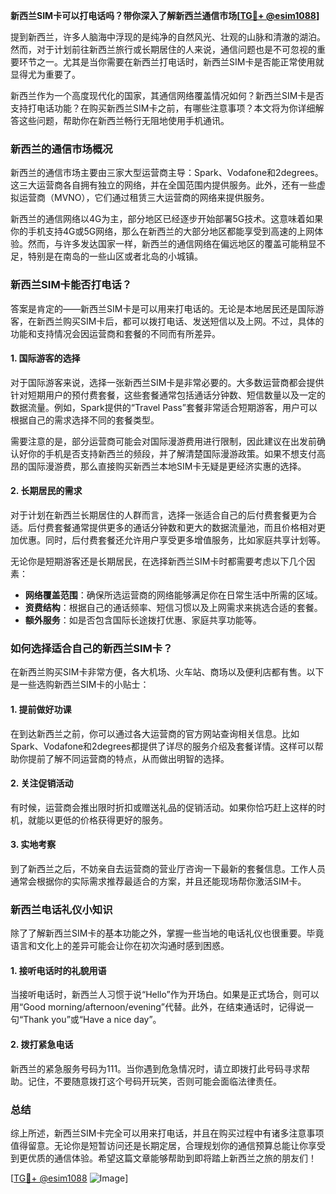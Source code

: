 **新西兰SIM卡可以打电话吗？带你深入了解新西兰通信市场[[TG💪+ @esim1088](https://t.me/s/esim1088)]**

提到新西兰，许多人脑海中浮现的是纯净的自然风光、壮观的山脉和清澈的湖泊。然而，对于计划前往新西兰旅行或长期居住的人来说，通信问题也是不可忽视的重要环节之一。尤其是当你需要在新西兰打电话时，新西兰SIM卡是否能正常使用就显得尤为重要了。

新西兰作为一个高度现代化的国家，其通信网络覆盖情况如何？新西兰SIM卡是否支持打电话功能？在购买新西兰SIM卡之前，有哪些注意事项？本文将为你详细解答这些问题，帮助你在新西兰畅行无阻地使用手机通讯。

### 新西兰的通信市场概况

新西兰的通信市场主要由三家大型运营商主导：Spark、Vodafone和2degrees。这三大运营商各自拥有独立的网络，并在全国范围内提供服务。此外，还有一些虚拟运营商（MVNO），它们通过租赁三大运营商的网络来提供服务。

新西兰的通信网络以4G为主，部分地区已经逐步开始部署5G技术。这意味着如果你的手机支持4G或5G网络，那么在新西兰的大部分地区都能享受到高速的上网体验。然而，与许多发达国家一样，新西兰的通信网络在偏远地区的覆盖可能稍显不足，特别是在南岛的一些山区或者北岛的小城镇。

### 新西兰SIM卡能否打电话？

答案是肯定的——新西兰SIM卡是可以用来打电话的。无论是本地居民还是国际游客，在新西兰购买SIM卡后，都可以拨打电话、发送短信以及上网。不过，具体的功能和支持情况会因运营商和套餐的不同而有所差异。

#### 1. 国际游客的选择

对于国际游客来说，选择一张新西兰SIM卡是非常必要的。大多数运营商都会提供针对短期用户的预付费套餐，这些套餐通常包括通话分钟数、短信数量以及一定的数据流量。例如，Spark提供的“Travel Pass”套餐非常适合短期游客，用户可以根据自己的需求选择不同的套餐类型。

需要注意的是，部分运营商可能会对国际漫游费用进行限制，因此建议在出发前确认好你的手机是否支持新西兰的频段，并了解清楚国际漫游政策。如果不想支付高昂的国际漫游费，那么直接购买新西兰本地SIM卡无疑是更经济实惠的选择。

#### 2. 长期居民的需求

对于计划在新西兰长期居住的人群而言，选择一张适合自己的后付费套餐更为合适。后付费套餐通常提供更多的通话分钟数和更大的数据流量池，而且价格相对更加优惠。同时，后付费套餐还允许用户享受更多增值服务，比如家庭共享计划等。

无论你是短期游客还是长期居民，在选择新西兰SIM卡时都需要考虑以下几个因素：

- **网络覆盖范围**：确保所选运营商的网络能够满足你在日常生活中所需的区域。
- **资费结构**：根据自己的通话频率、短信习惯以及上网需求来挑选合适的套餐。
- **额外服务**：如是否包含国际长途拨打优惠、家庭共享功能等。

### 如何选择适合自己的新西兰SIM卡？

在新西兰购买SIM卡非常方便，各大机场、火车站、商场以及便利店都有售。以下是一些选购新西兰SIM卡的小贴士：

#### 1. 提前做好功课

在到达新西兰之前，你可以通过各大运营商的官方网站查询相关信息。比如Spark、Vodafone和2degrees都提供了详尽的服务介绍及套餐详情。这样可以帮助你提前了解不同运营商的特点，从而做出明智的选择。

#### 2. 关注促销活动

有时候，运营商会推出限时折扣或赠送礼品的促销活动。如果你恰巧赶上这样的时机，就能以更低的价格获得更好的服务。

#### 3. 实地考察

到了新西兰之后，不妨亲自去运营商的营业厅咨询一下最新的套餐信息。工作人员通常会根据你的实际需求推荐最适合的方案，并且还能现场帮你激活SIM卡。

### 新西兰电话礼仪小知识

除了了解新西兰SIM卡的基本功能之外，掌握一些当地的电话礼仪也很重要。毕竟语言和文化上的差异可能会让你在初次沟通时感到困惑。

#### 1. 接听电话时的礼貌用语

当接听电话时，新西兰人习惯于说“Hello”作为开场白。如果是正式场合，则可以用“Good morning/afternoon/evening”代替。此外，在结束通话时，记得说一句“Thank you”或“Have a nice day”。

#### 2. 拨打紧急电话

新西兰的紧急服务号码为111。当你遇到危急情况时，请立即拨打此号码寻求帮助。记住，不要随意拨打这个号码开玩笑，否则可能会面临法律责任。

### 总结

综上所述，新西兰SIM卡完全可以用来打电话，并且在购买过程中有诸多注意事项值得留意。无论你是短暂访问还是长期定居，合理规划你的通信预算总能让你享受到更优质的通信体验。希望这篇文章能够帮助到即将踏上新西兰之旅的朋友们！

[[TG💪+ @esim1088](https://t.me/s/esim1088) ![Image](https://i.postimg.cc/4NQfJmqS/Snipaste-2025-05-13-00-14-12.png)]